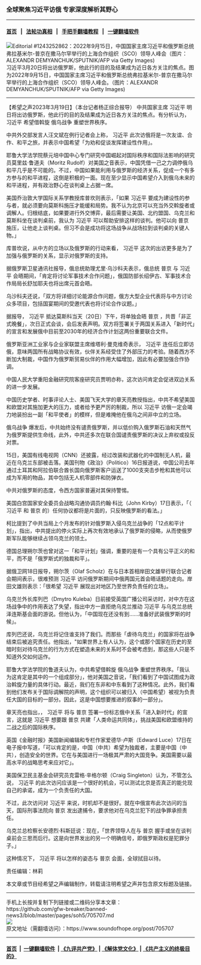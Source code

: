 ### 全球聚焦习近平访俄  专家深度解析其野心
------------------------

#### [首页](https://github.com/gfw-breaker/banned-news3/blob/master/README.md) &nbsp;&nbsp;|&nbsp;&nbsp; [法轮功真相](https://github.com/begood0513/basic/blob/master/README.md)  &nbsp;&nbsp;|&nbsp;&nbsp; [手把手翻墙教程](https://github.com/gfw-breaker/guides/wiki)  &nbsp;&nbsp;|&nbsp;&nbsp; [一键翻墙软件](https://github.com/gfw-breaker/nogfw/blob/master/README.md)  



<div><img alt="Editorial #1243252862：2022年9月15日，中国国家主席习近平和俄罗斯总统弗拉基米尔-普京在撒马尔罕举行的上海合作组织（SCO）领导人峰会（图片：ALEXANDR DEMYANCHUK/SPUTNIK/AFP via Getty Images)" src="https://img.soundofhope.org/2023-03/gettyimages-1243252862_fotor-1678500592850.jpg"/>
<br/><figcaption class="caption">
 习近平3月20日将出访俄罗斯，他此行的目的及结果成为近日各方关注的焦点。图为2022年9月15日，中国国家主席习近平和俄罗斯总统弗拉基米尔-普京在撒马尔罕举行的上海合作组织（SCO）领导人峰会。（图片：ALEXANDR DEMYANCHUK/SPUTNIK/AFP via Getty Images)
</figcaption></div><hr/>


<div><div class="Content__Wrapper sc-1bvya0-0 elmmKw article_body" data-checkusr="" itemprop="articleBody">
 <div id="post_place_1">
 </div>
 <p class="meta-top">
  <span class="meta">
   【希望之声2023年3月19日】（本台记者杨正综合报导）
  </span>
  中共国家主席
  <ok href="/term/1063">
   习近平
  </ok>
  明日将出访俄罗斯，他此行的目的及结果成为近日各方关注的焦点。有分析认为，
  <ok href="/term/1063">
   习近平
  </ok>
  希望借斡旋
  <ok href="/term/685654">
   俄乌战争
  </ok>
  重塑世界秩序。
 </p>
 <p>
  中共外交部发言人汪文斌在例行记者会上称，
  <ok href="/term/1063">
   习近平
  </ok>
  此次访俄将是一次友谊、合作、和平之旅，并表示中国希望「为劝和促谈发挥建设性作用」。
 </p>
 <p>
  耶鲁大学法学院蔡元培中国中心专门研究中国崛起对国际秩序和国际法影响的研究员莫里兹·鲁道夫（Moritz Rudolf）对美国之音表示，中国凭借一己之力调停俄乌和平几乎是不可能的。不过，中国如果能利用与俄罗斯的经济关系，促成一个有多方参与的和平进程，这倒是积极的一面。现在至少显示中国希望介入到俄乌未来的和平进程，并有政治野心在谈判桌上占据一席。
 </p>
 <p>
  美国乔治敦大学国际关系学教授库普坎则表示，「如果
  <ok href="/term/1063">
   习近平
  </ok>
  要成为建设性的参与者，就必须要向莫斯科施压才能缓和局势。我不认为北京可以充当外交斡旋者或调解人。归根结底，如果要进行外交博弈，最后需要让美国、北约盟国、乌克兰和莫斯科坐在谈判桌前，我认为
  <ok href="/term/1063">
   习近平
  </ok>
  可以帮助安排这样的谈判。他可以向
  <ok href="/term/6470">
   普京
  </ok>
  施压，让他走上谈判桌。但习不会是成功将这场战争从战场拉到谈判桌的关键人物。」
 </p>
 <p>
  库普坎说，从中方的立场以及俄罗斯的行动来看，
  <ok href="/term/1063">
   习近平
  </ok>
  这次的出访更多是为了加强与俄罗斯的关系，显示对俄罗斯的支持。
 </p>
 <p>
  据俄罗斯卫星通讯社报导，俄总统助理尤里‧乌沙科夫表示，俄总统
  <ok href="/term/6470">
   普京
  </ok>
  与
  <ok href="/term/1063">
   习近平
  </ok>
  会晤期间，「肯定将讨论军事技术合作问题」，俄国防部长绍伊古、军事技术合作局局长舒加耶夫也将出席元首会晤。
 </p>
 <p>
  乌沙科夫还说，「双方将详细讨论能源合作问题，俄方大型企业代表将与中方讨论众多项目，包括国宴期间的受邀代表也将讨论合作议题。」
 </p>
 <p>
  据报导，
  <ok href="/term/1063">
   习近平
  </ok>
  抵达莫斯科当天（20日）下午，将单独会晤
  <ok href="/term/6470">
   普京
  </ok>
  ，共晋「非正式晚餐」，次日正式会谈，会后发表声明。双方将签署关于两国关系进入「新时代」的宣言和发展俄中目前至2030年的经济合作计划这两份重要联合文件。
 </p>
 <p>
  俄罗斯亚洲工业家与企业家联盟主席维塔利‧曼克维奇表示，
  <ok href="/term/1063">
   习近平
  </ok>
  连任后立即访俄，意味两国所有战略协议有效，伙伴关系经受住了外部压力的考验。随着西方不断加大制裁，中国作为俄罗斯贸易伙伴的作用大幅增加，因此有必要加强合作协调。
 </p>
 <p>
  中国人民大学重阳金融研究院客座研究员贾明亦称，这次访问肯定会促进双边关系的进一步发展。
 </p>
 <p>
  中国历史学者、时事评论人士、美国飞天大学的章天亮教授指出，中共不希望美国和欧盟对其施加更大的压力，或者给予更严厉的制裁，所以
  <ok href="/term/1063">
   习近平
  </ok>
  访俄一定会竭力地装扮出一副「和平使者」的模样，但是难掩他在俄乌之间非中立的立场。
 </p>
 <p>
  <ok href="/term/685654">
   俄乌战争
  </ok>
  爆发后，中共始终没有谴责俄罗斯，并以低价购入俄罗斯石油和天然气为俄罗斯提供生命线，此外，中共还多次在联合国谴责俄罗斯的决议上弃权或投反对票。
 </p>
 <p>
  15日，美国有线电视网（CNN）还披露，经过改装和武器化的中国制无人机，最近在乌克兰东部被击落。美国刊物《政治》（Politico）16日报道说，中国公司去年通过土耳其和阿拉伯联合酋长国向俄罗斯客户运送了1000支突击步枪和其他可以成为军用的物品，其中包括无人机零部件和防弹衣。
 </p>
 <p>
  中共对俄罗斯的态度，令西方国家普遍对其保持警惕。
 </p>
 <p>
  美国白宫国家安全委员会战略沟通协调员约翰·科比（John Kirby）17日表示，「（
  <ok href="/term/1063">
   习近平
  </ok>
  和
  <ok href="/term/6470">
   普京
  </ok>
  的）任何协议都将是片面的，只反映俄罗斯的看法。」
 </p>
 <p>
  柯比提到了中共当局上个月发布的针对俄罗斯入侵乌克兰战争的「12点和平计划」，指出，中共提出的停火实际上再次有效地承认了俄罗斯的侵略，从而使俄罗斯军队能够继续占领乌克兰的领土。
 </p>
 <p>
  德国总理朔尔茨也曾对这一「和平计划」强调，重要的是有一个具有公平正义的和平，而不是「俄罗斯式的独裁和平」。
 </p>
 <p>
  据俄卫网18日报导，朔尔茨（Olaf Scholz）在与日本首相岸田文雄举行联合记者会期间表示，很难预测
  <ok href="/term/1063">
   习近平
  </ok>
  访问俄罗斯期间中俄两国元首会晤话题的走向。岸田文雄则表示：「很希望
  <ok href="/term/1063">
   习近平
  </ok>
  展现出对地区乃至世界负责任的立场」。
 </p>
 <p>
  乌克兰外长库列巴（Dmytro Kuleba）日前接受英国广播公司采访时，对中方在这场战争中的作用表达了失望，指出中方一直拒绝乌克兰推动
  <ok href="/term/1063">
   习近平
  </ok>
  与乌克兰总统泽连斯基会面的游说。但他认为，「中国现在还没有到……准备好武装俄罗斯的时候」。
 </p>
 <p>
  库列巴还说，乌克兰将记住谁支持了我们。而那些「虐待乌克兰」的国家将在战争结束后被追究责任。他指出，"如果世界上有人认为，这个或那个国家在历史的至暗时刻对待乌克兰的行为方式在塑造未来的关系时不会被考虑到，那这些人只是不知道外交如何运作。
 </p>
 <p>
  耶鲁大学法学院的鲁道夫认为，中共希望借斡旋
  <ok href="/term/685654">
   俄乌战争
  </ok>
  重塑世界秩序。「我认为这肯定是其中的一个组成部分」，他对美国之音说，「我们看到了中国试图成为政治斡旋力量的具体行动。最近，我们在东非和中东看到了这种情况。此外，我们看到他们发布关于国际调解院的声明，这个组织可以被归入（中国希望）被视为负责任大国的目标的一部分。因此，这是中国想要推进的叙事的一部分」。
 </p>
 <p>
  章天亮也指出，，
  <ok href="/term/1063">
   习近平
  </ok>
  将与
  <ok href="/term/6470">
   普京
  </ok>
  签署一份标志俄中关系「进入新时代」的宣言，这就是
  <ok href="/term/1063">
   习近平
  </ok>
  想要跟
  <ok href="/term/6470">
   普京
  </ok>
  共建「人类命运共同体」，挑战美国和欧盟维持的二战之后的国际秩序。
 </p>
 <p>
  英国《金融时报》美国新闻编辑和专栏作家爱德华·卢斯（Edward Luce）17日在电子报中写道，「可以肯定的是，中国（中共）希望为独裁者，主要是中国（中共），创造安全的世界。它在与美国进行一场极其严肃的大国竞争。美国需要以最高水平的战略思考来应对它」。
 </p>
 <p>
  美国保卫民主基金会研究员克雷格·辛格尔顿（Craig Singleton）认为，不管怎么说，
  <ok href="/term/1063">
   习近平
  </ok>
  的此次访问应该是一个很好的机会，可以测试北京是否真正的能兑现自己的承诺，成为一个负责任的大国。
 </p>
 <p>
  不过，此次访问对
  <ok href="/term/1063">
   习近平
  </ok>
  来说，时机却不是很好。就在中俄宣布此次访问的当天，国际刑事法院向
  <ok href="/term/6470">
   普京
  </ok>
  发出逮捕令，要求他对在乌克兰犯下的战争罪承担责任。
 </p>
 <p>
  乌克兰总检察长安德烈·科斯廷说：现在，「世界领导人在与
  <ok href="/term/6470">
   普京
  </ok>
  握手或坐在谈判桌前会三思而后行。这是向世界发出的另一个明确信号，即俄罗斯政权是犯罪分子。」
 </p>
 <p>
  这种情况下，
  <ok href="/term/1063">
   习近平
  </ok>
  将以怎样的姿态与
  <ok href="/term/6470">
   普京
  </ok>
  会面，全球拭目以待。
 </p>
 <p>
 </p>
 <p class="meta-btm">
  责任编辑：林莉
 </p>
 <p class="meta-btm">
  本文章或节目经希望之声编辑制作，转载请注明希望之声并包含原文标题及链接。
 </p>
</div>
</div>
<hr/>
手机上长按并复制下列链接或二维码分享本文章：<br/>
https://github.com/gfw-breaker/banned-news3/blob/master/pages/soh5/705707.md <br/>
<a href='https://github.com/gfw-breaker/banned-news3/blob/master/pages/soh5/705707.md'><img src='https://github.com/gfw-breaker/banned-news3/blob/master/pages/soh5/705707.md.png'/></a> <br/>
原文地址（需翻墙访问）：https://www.soundofhope.org/post/705707


------------------------
#### [首页](https://github.com/gfw-breaker/banned-news3/blob/master/README.md) &nbsp;|&nbsp; [一键翻墙软件](https://github.com/gfw-breaker/nogfw/blob/master/README.md) &nbsp;| [《九评共产党》](https://github.com/gfw-breaker/9ping.md/blob/master/README.md#九评之一评共产党是什么) | [《解体党文化》](https://github.com/gfw-breaker/jtdwh.md/blob/master/README.md) | [《共产主义的终极目的》](https://github.com/gfw-breaker/gczydzjmd.md/blob/master/README.md)


<img src='http://gfw-breaker.win/banned-news3/pages/soh5/705707.md' width='0px' height='0px'/>
